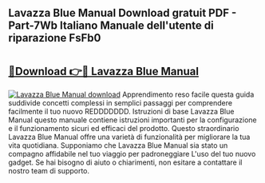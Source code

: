 ## Lavazza Blue Manual Download gratuit PDF - Part-7Wb Italiano Manuale dell'utente di riparazione FsFb0

# <h2><a href="http://dfg6qq.blite.top/?on=Lavazza+Blue+Manual">🔗Download 👉🔴 Lavazza Blue Manual</a></h2>

[![Lavazza Blue Manual download](https://i.imgur.com/lujVjoI.png)](http://dfg6qq.blite.top/?on=Lavazza+Blue+Manual)
Apprendimento reso facile questa guida suddivide concetti complessi in semplici passaggi per comprendere facilmente il tuo nuovo REDDDDDDD. Istruzioni di base Lavazza Blue Manual questo manuale contiene istruzioni importanti per la configurazione e il funzionamento sicuri ed efficaci del prodotto. Questo straordinario Lavazza Blue Manual offre una varietà di funzionalità per migliorare la tua vita quotidiana. Supponiamo che Lavazza Blue Manual sia stato un compagno affidabile nel tuo viaggio per padroneggiare L'uso del tuo nuovo gadget. Se hai bisogno di aiuto o chiarimenti, non esitare a contattare il nostro team di supporto.
